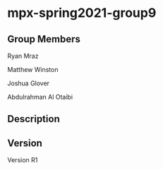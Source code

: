 # mpx-spring2021-group9

## Group Members
Ryan Mraz

Matthew Winston

Joshua Glover

Abdulrahman Al Otaibi

## Description


## Version
Version R1
